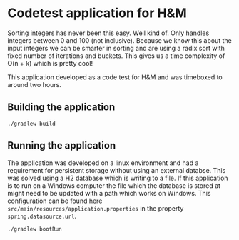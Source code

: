 # Codetest application for H&M

Sorting integers has never been this easy. Well kind of. Only handles integers
between 0 and 100 (not inclusive). Because we know this about the input
integers we can be smarter in sorting and are using a radix sort with fixed
number of iterations and buckets. This gives us a time complexity of O(n + k)
which is pretty cool!

This application developed as a code test for H&M and was timeboxed to around two hours.

## Building the application
```
./gradlew build
```

## Running the application

The application was developed on a linux environment and had a requirement for
persistent storage without using an external databse. This was solved using a
H2 database which is writing to a file. If this application is to run on a
Windows computer the file which the database is stored at might need to be
updated with a path which works on Windows. This configuration can be found
here `src/main/resources/application.properties` in the property
`spring.datasource.url`.

```
./gradlew bootRun
```
